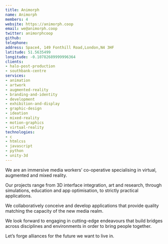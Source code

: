 ```yaml
---
title: Animorph
name: Animorph
members: 4
website: https://animorph.coop
email: we@animorph.coop
twitter: animorphcoop
github:
telephone:
address: Space4, 149 Fonthill Road,London,N4 3HF
latitude: 51.5635499
longitude: -0.10782689999996364
clients:
- halo-post-production
- southbank-centre
services:
- animation
- artwork
- augmented-reality
- branding-and-identity
- development
- exhibition-and-display
- graphic-design
- ideation
- mixed-reality
- motion-graphics
- virtual-reality
technologies:
- c
- htmlcss
- javascript
- python
- unity-3d
---
```


We are an immersive media workers’ co-operative specialising in virtual, augmented and mixed reality.

Our projects range from 3D interface integration, art and research, through simulations, education and app optimisation, to strictly practical applications.

We collaboratively conceive and develop applications that provide quality matching the capacity of the new media realm.

We look forward to engaging in cutting-edge endeavours that build bridges across disciplines and environments in order to bring people together.

Let’s forge alliances for the future we want to live in.

